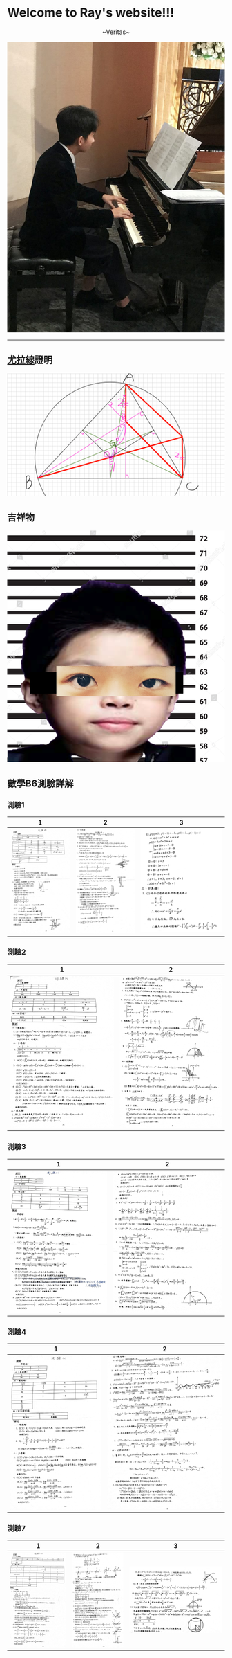 # Welcome to Ray's website!!!
<div align="center"> ~Veritas~ </div>

![Ray](/assets/HandsomeRay.jpg)

---

## [尤拉線](https://zh.wikipedia.org/wiki/%E6%AD%90%E6%8B%89%E7%B7%9A)證明

![EulerLine](/assets/EulerLine.png)

## 吉祥物

![Jimmy](/assets/JerkJimmy.png)

## 數學B6測驗詳解

### 測驗1

|1|2|3|
|-|-|-|
|![1-1](/assets/mathB6/1/1.jpg)|![1-2](/assets/mathB6/1/2.jpg)|![1-3](/assets/mathB6/1/3.jpg)|

### 測驗2

|1|2|
|-|-|
|![2-1](/assets/mathB6/2/1.jpg)|![2-2](/assets/mathB6/2/2.jpg)|

### 測驗3

|1|2|
|-|-|
|![3-1](/assets/mathB6/3/1.jpg)|![3-2](/assets/mathB6/3/2.jpg)|

### 測驗4

|1|2|
|-|-|
|![4-1](/assets/mathB6/4/1.jpg)|![4-2](/assets/mathB6/4/2.jpg)|

### 測驗7

|1|2|3|
|-|-|-|
|![7-1](/assets/mathB6/7/1.jpg)|![7-2](/assets/mathB6/7/2.jpg)|![7-3](/assets/mathB6/7/3.jpg)|